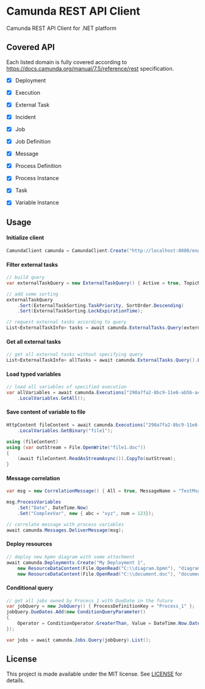 # Camunda REST API Client
Camunda REST API Client for .NET platform

## Covered API
Each listed domain is fully covered according to https://docs.camunda.org/manual/7.5/reference/rest specification.
- [x] Deployment
- [x] Execution
- [x] External Task
- [x] Incident
- [X] Job
- [x] Job Definition
- [x] Message
- [x] Process Definition
- [x] Process Instance
- [x] Task
- [x] Variable Instance


## Usage

#### Initialize client
```cs
CamundaClient camunda = CamundaClient.Create("http://localhost:8080/engine-rest");
```
#### Filter external tasks
```cs
// build query
var externalTaskQuery = new ExternalTaskQuery() { Active = true, TopicName = "MyTask" };

// add some sorting
externalTaskQuery
    .Sort(ExternalTaskSorting.TaskPriority, SortOrder.Descending)
    .Sort(ExternalTaskSorting.LockExpirationTime);

// request external tasks according to query
List<ExternalTaskInfo> tasks = await camunda.ExternalTasks.Query(externalTaskQuery).List();
```
#### Get all external tasks
```cs
// get all external tasks without specifying query
List<ExternalTaskInfo> allTasks = await camunda.ExternalTasks.Query().List();
```
#### Load typed variables
```cs
// load all variables of specified execution
var allVariables = await camunda.Executions["290a7fa2-8bc9-11e6-ab5b-ac87a31e24fd"]
    .LocalVariables.GetAll();
```
#### Save content of variable to file
```cs
HttpContent fileContent = await camunda.Executions["290a7fa2-8bc9-11e6-ab5b-ac87a31e24fd"]
    .LocalVariables.GetBinary("file1");

using (fileContent)
using (var outStream = File.OpenWrite("file1.doc"))
{
    (await fileContent.ReadAsStreamAsync()).CopyTo(outStream);
}
```
#### Message correlation
```cs
var msg = new CorrelationMessage() { All = true, MessageName = "TestMsg" };

msg.ProcessVariables
    .Set("Date", DateTime.Now)
    .Set("ComplexVar", new { abc = "xyz", num = 123});

// correlate message with process variables
await camunda.Messages.DeliverMessage(msg);
```
#### Deploy resources
```cs
// deploy new bpmn diagram with some attachment
await camunda.Deployments.Create("My Deployment 1",
    new ResourceDataContent(File.OpenRead("C:\\diagram.bpmn"), "diagram.bpmn"), 
    new ResourceDataContent(File.OpenRead("C:\\document.doc"), "document.doc"));
```
#### Conditional query
```cs
// get all jobs owned by Process_1 with DueDate in the future
var jobQuery = new JobQuery() { ProcessDefinitionKey = "Process_1" };
jobQuery.DueDates.Add(new ConditionQueryParameter() 
{
    Operator = ConditionOperator.GreaterThan, Value = DateTime.Now.Date
});

var jobs = await camunda.Jobs.Query(jobQuery).List();
```

## License
This project is made available under the MIT license. See [LICENSE](LICENSE) for details.
